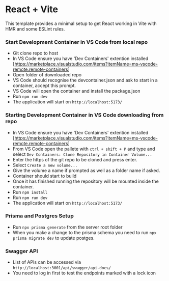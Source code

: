 # React + Vite

This template provides a minimal setup to get React working in Vite with HMR and some ESLint rules.

### Start Development Container in VS Code from local repo

- Git clone repo to host
- In VS Code ensure you have 'Dev Containers' extention installed [https://marketplace.visualstudio.com/items?itemName=ms-vscode-remote.remote-containers]
- Open folder of downloaded repo
- VS Code should recognise the devcontainer.json and ask to start in a container, accept this prompt.
- VS Code will open the container and install the package.json
- Run `npm run dev`
- The application will start on `http://localhost:5173/`

### Starting Development Container in VS Code downloading from repo

- In VS Code ensure you have 'Dev Containers' extention installed [https://marketplace.visualstudio.com/items?itemName=ms-vscode-remote.remote-containers]
- From VS Code open the pallete with `ctrl + shift + P` and type and select `Dev Containers: Clone Repository in Container Volume...`
- Enter the https of the git repo to be cloned and press enter.
- Select `Create a new volume...`
- Give the volume a name if prompted as well as a folder name if asked.
- Container should start to build
- Once it has finished running the repository will be mounted inside the container.
- Run `npm install`
- Run `npm run dev`
- The application will start on `http://localhost:5173/`

### Prisma and Postgres Setup

- Run `npx prisma generate` from the server root folder
- When you make a change to the prisma schema you need to run `npx prisma migrate dev` to update postges.

### Swagger API

- List of APIs can be accessed via `http://localhost:3001/api/swagger/api-docs/`
- You need to log in first to test the endpoints marked with a lock icon

